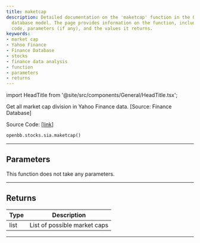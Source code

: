 ```yaml
---
title: maketcap
description: Detailed documentation on the 'maketcap' function in the OpenBB finance
  database model. The page provides information on the function, including its source
  code, parameters (if any), and the values it returns.
keywords:
- market cap
- Yahoo Finance
- Finance Database
- stocks
- finance data analysis
- function
- parameters
- returns
---
```


import HeadTitle from '@site/src/components/General/HeadTitle.tsx';

<HeadTitle title="stocks.sia.maketcap - Reference | OpenBB SDK Docs" />

Get all market cap division in Yahoo Finance data. [Source: Finance Database]

Source Code: [[link](https://github.com/OpenBB-finance/OpenBB/tree/main/openbb_terminal/stocks/sector_industry_analysis/financedatabase_model.py#L97)]

```python
openbb.stocks.sia.maketcap()
```

---

## Parameters

This function does not take any parameters.

---

## Returns

| Type | Description |
| ---- | ----------- |
| list | List of possible market caps |
---
